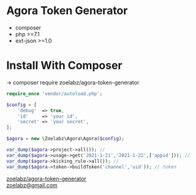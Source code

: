 # Agora Token Generator

* composer
* php >=7.1
* ext-json >=1.0

# Install With Composer
-> composer require zoelabz/agora-token-generator

```php
require_once 'vendor/autoload.php';

$config = [
    'debug'  => true,
    'id'     => 'your id',
    'secret' => 'your secret',
];

$agora = new \Zoelabz\Agora\Agora($config);

var_dump($agora->project->all()); // 
var_dump($agora->usage->get('2021-1-21','2021-1-22',['appid'])); //
var_dump($agora->kicking_rule->all()); //
var_dump($agora->token->buildToken('channel','uid')); // token
```

[zoelabz/agora-token-generator](https://github.com/zoelabz/agora-token-generator)  
zoelabz@gmail.com